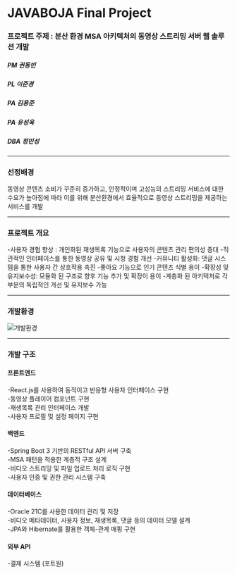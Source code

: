 
# JAVABOJA Final Project

### 프로젝트 주제 : 분산 환경 MSA 아키텍처의 동영상 스트리밍 서버 웹 솔루션 개발<br>

##### PM 권동빈<br>

##### PL 이준경<br>

##### PA 김용준<br>

##### PA 유성욱<br>

##### DBA 정민성<br>

---

### 선정배경 
동영상 콘텐츠 소비가 꾸준히 증가하고, 
안정적이며 고성능의 스트리밍 서비스에 대한 수요가 높아짐에 따라 
이를 위해 분산환경에서 효율적으로 동영상 스트리밍을 제공하는 서비스를 개발
<br>

---

### 프로젝트 개요
-사용자 경험 향상  :  개인화된 재생목록 기능으로 사용자의 콘텐츠 관리 편의성 증대
-직관적인 인터페이스를 통한 동영상 공유 및 시청 경험 개선
-커뮤니티 활성화: 댓글 시스템을 통한 사용자 간 상호작용 촉진
-좋아요 기능으로 인기 콘텐츠 식별 용이
-확장성 및 유지보수성: 모듈화 된 구조로 향후 기능 추가 및 확장이 용이
-계층화 된 아키텍처로 각 부분의 독립적인 개선 및 유지보수 가능

---


### 개발환경
![개발환경](https://private-user-images.githubusercontent.com/166098924/348583501-9c97e24f-5976-45e4-bf9f-92a45e107d58.png?jwt=eyJhbGciOiJIUzI1NiIsInR5cCI6IkpXVCJ9.eyJpc3MiOiJnaXRodWIuY29tIiwiYXVkIjoicmF3LmdpdGh1YnVzZXJjb250ZW50LmNvbSIsImtleSI6ImtleTUiLCJleHAiOjE3MjEwMDc5ODgsIm5iZiI6MTcyMTAwNzY4OCwicGF0aCI6Ii8xNjYwOTg5MjQvMzQ4NTgzNTAxLTljOTdlMjRmLTU5NzYtNDVlNC1iZjlmLTkyYTQ1ZTEwN2Q1OC5wbmc_WC1BbXotQWxnb3JpdGhtPUFXUzQtSE1BQy1TSEEyNTYmWC1BbXotQ3JlZGVudGlhbD1BS0lBVkNPRFlMU0E1M1BRSzRaQSUyRjIwMjQwNzE1JTJGdXMtZWFzdC0xJTJGczMlMkZhd3M0X3JlcXVlc3QmWC1BbXotRGF0ZT0yMDI0MDcxNVQwMTQxMjhaJlgtQW16LUV4cGlyZXM9MzAwJlgtQW16LVNpZ25hdHVyZT1hNjM5Y2YzYjg4NDBmMjVjMWM0MjRhODJkZjgxMDM5ZGJiODEyM2IyM2UyZmNkZTY0N2NiMWRlNTNhMjkzYjk1JlgtQW16LVNpZ25lZEhlYWRlcnM9aG9zdCZhY3Rvcl9pZD0wJmtleV9pZD0wJnJlcG9faWQ9MCJ9.7gycW4iLNdjl_9ADaAx3sijYteFRlr6icJEjpJx228o)

---

### 개발 구조

#### 프론트엔드
-React.js를 사용하여 동적이고 반응형 사용자 인터페이스 구현<br>
-동영상 플레이어 컴포넌트 구현<br>
-재생목록 관리 인터페이스 개발<br>
-사용자 프로필 및 설정 페이지 구현<br>
#### 백엔드
-Spring Boot 3 기반의 RESTful API 서버 구축<br>
-MSA 패턴을 적용한 계층적 구조 설계<br>
-비디오 스트리밍 및 파일 업로드 처리 로직 구현<br>
-사용자 인증 및 권한 관리 시스템 구축<br>
#### 데이터베이스
-Oracle 21C를 사용한 데이터 관리 및 저장<br>
-비디오 메타데이터, 사용자 정보, 재생목록, 댓글 등의 데이터 모델 설계<br>
-JPA와 Hibernate를 활용한 객체-관계 매핑 구현<br>
#### 외부 API
-결제 시스템 (포트원)<br>


